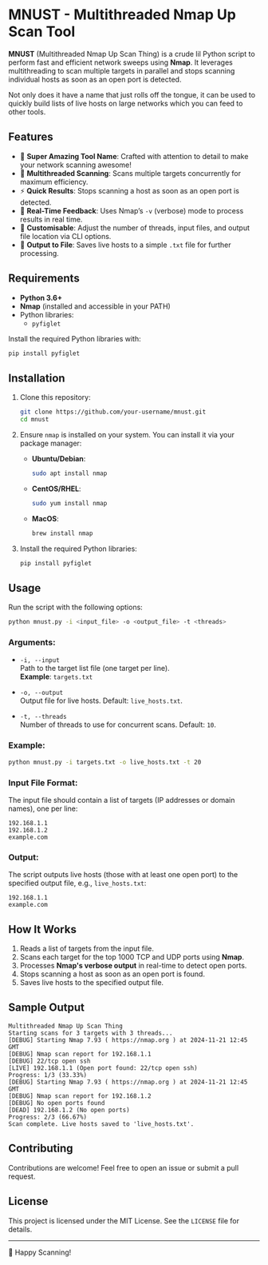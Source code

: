 # MNUST - Multithreaded Nmap Up Scan Tool

**MNUST** (Multithreaded Nmap Up Scan Thing) is a crude lil Python script to perform fast and efficient network sweeps using **Nmap**. It leverages multithreading to scan multiple targets in parallel and stops scanning individual hosts as soon as an open port is detected.

Not only does it have a name that just rolls off the tongue, it can be used to quickly build lists of live hosts on large networks which you can feed to other tools.  

## Features

- 🌟 **Super Amazing Tool Name**: Crafted with attention to detail to make your network scanning awesome!
- 🚀 **Multithreaded Scanning**: Scans multiple targets concurrently for maximum efficiency.
- ⚡ **Quick Results**: Stops scanning a host as soon as an open port is detected.
- 📡 **Real-Time Feedback**: Uses Nmap’s `-v` (verbose) mode to process results in real time.
- 🎯 **Customisable**: Adjust the number of threads, input files, and output file location via CLI options.
- 📄 **Output to File**: Saves live hosts to a simple `.txt` file for further processing.

## Requirements

- **Python 3.6+**
- **Nmap** (installed and accessible in your PATH)
- Python libraries:
  - `pyfiglet`

Install the required Python libraries with:

```bash
pip install pyfiglet
```

## Installation

1. Clone this repository:
   ```bash
   git clone https://github.com/your-username/mnust.git
   cd mnust
   ```

2. Ensure `nmap` is installed on your system. You can install it via your package manager:
   - **Ubuntu/Debian**:
     ```bash
     sudo apt install nmap
     ```
   - **CentOS/RHEL**:
     ```bash
     sudo yum install nmap
     ```
   - **MacOS**:
     ```bash
     brew install nmap
     ```

3. Install the required Python libraries:
   ```bash
   pip install pyfiglet
   ```

## Usage

Run the script with the following options:

```bash
python mnust.py -i <input_file> -o <output_file> -t <threads>
```

### Arguments:

- `-i, --input`  
  Path to the target list file (one target per line).  
  **Example**: `targets.txt`

- `-o, --output`  
  Output file for live hosts. Default: `live_hosts.txt`.

- `-t, --threads`  
  Number of threads to use for concurrent scans. Default: `10`.

### Example:

```bash
python mnust.py -i targets.txt -o live_hosts.txt -t 20
```

### Input File Format:

The input file should contain a list of targets (IP addresses or domain names), one per line:

```
192.168.1.1
192.168.1.2
example.com
```

### Output:

The script outputs live hosts (those with at least one open port) to the specified output file, e.g., `live_hosts.txt`:

```
192.168.1.1
example.com
```

## How It Works

1. Reads a list of targets from the input file.
2. Scans each target for the top 1000 TCP and UDP ports using **Nmap**.
3. Processes **Nmap's verbose output** in real-time to detect open ports.
4. Stops scanning a host as soon as an open port is found.
5. Saves live hosts to the specified output file.

## Sample Output

```plaintext
Multithreaded Nmap Up Scan Thing
Starting scans for 3 targets with 3 threads...
[DEBUG] Starting Nmap 7.93 ( https://nmap.org ) at 2024-11-21 12:45 GMT
[DEBUG] Nmap scan report for 192.168.1.1
[DEBUG] 22/tcp open ssh
[LIVE] 192.168.1.1 (Open port found: 22/tcp open ssh)
Progress: 1/3 (33.33%)
[DEBUG] Starting Nmap 7.93 ( https://nmap.org ) at 2024-11-21 12:45 GMT
[DEBUG] Nmap scan report for 192.168.1.2
[DEBUG] No open ports found
[DEAD] 192.168.1.2 (No open ports)
Progress: 2/3 (66.67%)
Scan complete. Live hosts saved to 'live_hosts.txt'.
```

## Contributing

Contributions are welcome! Feel free to open an issue or submit a pull request.

## License

This project is licensed under the MIT License. See the `LICENSE` file for details.

---

🎉 Happy Scanning!
